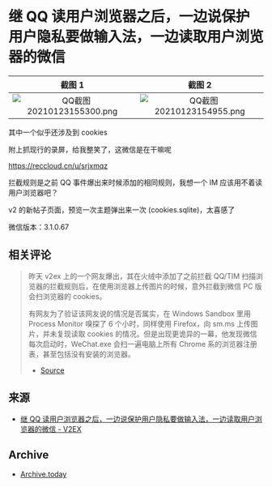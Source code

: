 # 继 QQ 读用户浏览器之后，一边说保护用户隐私要做输入法，一边读取用户浏览器的微信

|                            截图 1                            |                            截图 2                            |
| :----------------------------------------------------------: | :----------------------------------------------------------: |
| ![QQ截图20210123155300.png](https://i.loli.net/2021/01/23/VnPKrB5QSfmEax4.png) | ![QQ截图20210123154955.png](https://i.loli.net/2021/01/23/cUBYLPZsmhI9Jn8.png) |

其中一个似乎还涉及到 cookies

附上抓现行的录屏，给我整笑了，这微信是在干嘛呢

https://reccloud.cn/u/srjxmqz

拦截规则是之前 QQ 事件爆出来时候添加的相同规则，我想一个 IM 应该用不着读用户浏览器吧？

v2 的新帖子页面，预览一次主题弹出来一次 (cookies.sqlite)，太喜感了

微信版本：3.1.0.67

## 相关评论

> 昨天 v2ex 上的一个网友爆出，其在火绒中添加了之前拦截 QQ/TIM 扫描浏览器的拦截规则后，在使用浏览器上传图片的时候，意外拦截到微信 PC 版会扫浏览器的 cookies。
>
> 有网友为了验证该网友说的情况是否属实，在 Windows Sandbox 里用 Process Monitor 嗅探了 6 个小时，同样使用 Firefox，向 sm.ms 上传图片，并未复现读取 cookies 的情况。但是出现更诡异的一幕，他发现微信每次启动时，WeChat.exe 会扫一遍电脑上所有 Chrome 系的浏览器注册表，甚至包括没有安装的浏览器。
>
> - [Source](https://t.me/gaomutongxue/1823)

## 来源

- [继 QQ 读用户浏览器之后，一边说保护用户隐私要做输入法，一边读取用户浏览器的微信 - V2EX](https://www.v2ex.com/t/747692)

## Archive

- [Archive.today](https://archive.vn/2jQay)

